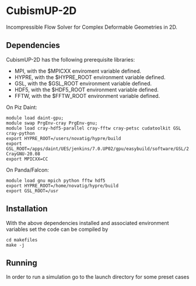 # CubismUP-2D

Incompressible Flow Solver for Complex Deformable Geometries in 2D.

## Dependencies

CubismUP-2D has the following prerequisite libraries:

- MPI, with the $MPICXX enviroment variable defined.
- HYPRE, with the $HYPRE_ROOT environment variable defined.
- GSL, with the $GSL_ROOT environment variable defined.
- HDF5, with the $HDF5_ROOT environment variable defined.
- FFTW, with the $FFTW_ROOT environment variable defined.

On Piz Daint:
```
module load daint-gpu; 
module swap PrgEnv-cray PrgEnv-gnu;
module load cray-hdf5-parallel cray-fftw cray-petsc cudatoolkit GSL cray-python
export HYPRE_ROOT=/users/novatig/hypre/build
export GSL_ROOT=/apps/daint/UES/jenkins/7.0.UP02/gpu/easybuild/software/GSL/2.5-CrayGNU-20.08
export MPICXX=CC
```

On Panda/Falcon:
```
module load gnu mpich python fftw hdf5
export HYPRE_ROOT=/home/novatig/hypre/build
export GSL_ROOT=/usr
```

## Installation

With the above dependencies installed and associated environment variables set the code can be compiled by
```
cd makefiles
make -j
```

## Running

In order to run a simulation go to the launch directory for some preset cases
